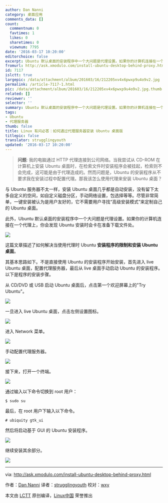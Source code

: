 ```yaml
---
author: Dan Nanni
category: 桌面应用
comments_data: []
count:
  commentnum: 0
  favtimes: 1
  likes: 0
  sharetimes: 0
  viewnum: 7795
date: '2016-03-17 10:20:00'
editorchoice: false
excerpt: Ubuntu 默认桌面的安装程序中一个大问题是代理设置。如果你的计算机连接在一个代理上，你会发现 Ubuntu 安装时会卡在准备下载文件处。
fromurl: http://ask.xmodulo.com/install-ubuntu-desktop-behind-proxy.html
id: 7117
islctt: true
largepic: /data/attachment/album/201603/16/212205xv4x6pwxp9u4o9v2.jpg
permalink: /article-7117-1.html
pic: /data/attachment/album/201603/16/212205xv4x6pwxp9u4o9v2.jpg.thumb.jpg
related: []
reviewer: ''
selector: ''
summary: Ubuntu 默认桌面的安装程序中一个大问题是代理设置。如果你的计算机连接在一个代理上，你会发现 Ubuntu 安装时会卡在准备下载文件处。
tags:
- Ubuntu
- 代理服务器
thumb: false
title: Linux 有问必答：如何通过代理服务器安装 Ubuntu 桌面版
titlepic: false
translator: strugglingyouth
updated: '2016-03-17 10:20:00'
---
```



> 
> **问题**: 我的电脑通过 HTTP 代理连接到公司网络。当我尝试从 CD-ROM 在计算机上安装 Ubuntu 桌面时，在检索文件时安装程序会被挂起，检索则不会完成，这可能是由于代理造成的。然而问题是，Ubuntu 的安装程序从不要求我在安装过程中配置代理。那我该怎么使用代理来安装 Ubuntu 桌面？
> 
> 
> 


与 Ubuntu 服务器不太一样，安装 Ubuntu 桌面几乎都是自动安装，没有留下太多自定义的空间，如自定义磁盘分区，手动网络设置，包选择等等。尽管非常简单，一键安装被认为是用户友好的，它不需要用户寻找“高级安装模式”来定制自己的 Ubuntu 桌面。


此外，Ubuntu 默认桌面的安装程序中一个大问题是代理设置。如果你的计算机连接在一个代理上，你会发现 Ubuntu 安装时会卡在准备下载文件处。


![](/data/attachment/album/201603/16/212205xv4x6pwxp9u4o9v2.jpg)


这篇文章描述了如何解决当使用代理时 Ubuntu **安装程序的限制和安装 Ubuntu 桌面**。


其基本思路如下。不是直接使用 Ubuntu 的安装程序开始安装，首先进入 live Ubuntu 桌面，配置代理服务器，最后从 live 桌面手动启动 Ubuntu 的安装程序。以下是程序的安装步骤。


从 CD/DVD 或 USB 启动 Ubuntu 桌面后，点击第一个欢迎屏幕上的"Try Ubuntu"。


![](/data/attachment/album/201603/16/212208nkxxk0lxnlxbnnzx.jpg)


一旦进入 live Ubuntu 桌面，点击左侧设置图标。


![](/data/attachment/album/201603/16/212208gfqf3fkk3s3kuftn.jpg)


进入 Network 菜单。


![](/data/attachment/album/201603/16/212209wi45tg4tt2xj6kxx.jpg)


手动配置代理服务器。


![](/data/attachment/album/201603/16/212210i5lmcb1nr9h5bp2u.jpg)


接下来，打开一个终端。


![](/data/attachment/album/201603/16/212211d1kl88pcz9la5l1l.jpg)


通过输入以下命令切换到 root 用户：



```
$ sudo su

```

最后，在 root 用户下输入以下命令。



```
# ubiquity gtk_ui

```

然后将启动基于 GUI 的 Ubuntu 安装程序。


![](/data/attachment/album/201603/16/212211zi14w1tipvsqag1q.jpg)


继续安装其余部分。


![](/data/attachment/album/201603/16/212212hpt1rg22fd0t8syi.jpg)




---


via: <http://ask.xmodulo.com/install-ubuntu-desktop-behind-proxy.html>


作者：[Dan Nanni](http://ask.xmodulo.com/author/nanni) 译者：[strugglingyouth](https://github.com/strugglingyouth) 校对：[wxy](https://github.com/wxy)


本文由 [LCTT](https://github.com/LCTT/TranslateProject) 原创编译，[Linux中国](https://linux.cn/) 荣誉推出
